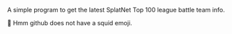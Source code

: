 A simple program to get the latest SplatNet Top 100 league battle team info.

:octopus: Hmm github does not have a squid emoji.
